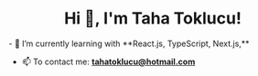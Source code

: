<h1 align="center">Hi 👋, I'm Taha Toklucu!</h1>
- 🌱 I’m currently learning with **React.js, TypeScript, Next.js,**

- 📫 To contact me: **tahatoklucu@hotmail.com**
